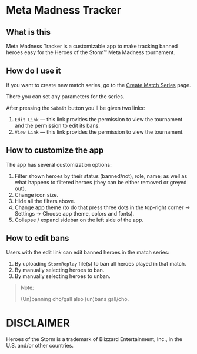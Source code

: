 # Meta Madness Tracker

## What is this

Meta Madness Tracker is a customizable app to make tracking banned heroes easy for the Heroes of the Storm™ Meta Madness tournament.

## How do I use it

If you want to create new match series, go to the [Create Match Series](https://meta-madness-tracker.streamlit.app/Create_Match_Series) page.

There you can set any parameters for the series.

After pressing the `Submit` button you'll be given two links:

1. `Edit Link` &mdash; this link provides the permission to view the tournament and the permission to edit its bans.
2. `View Link` &mdash; this link provides the permission to view the tournament.

## How to customize the app

The app has several customization options:

1. Filter shown heroes by their status (banned/not), role, name; as well as what happens to filtered heroes (they can be either removed or greyed out).
2. Change icon size.
3. Hide all the filters above.
4. Change app theme (to do that press three dots in the top-right corner -> Settings -> Choose app theme, colors and fonts).
5. Collapse / expand sidebar on the left side of the app.

## How to edit bans

Users with the edit link can edit banned heroes in the match series:

1. By uploading `StormReplay` file(s) to ban all heroes played in that match.
2. By manually selecting heroes to ban.
3. By manually selecting heroes to unban.

> Note:
> 
> (Un)banning cho/gall also (un)bans gall/cho.

# DISCLAIMER

Heroes of the Storm is a trademark of Blizzard Entertainment, Inc., in the U.S. and/or other countries.
